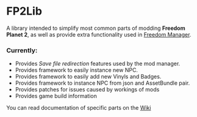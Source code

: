 # FP2Lib

A library intended to simplify most common parts of modding **Freedom Planet 2**, as well as provide extra functionality used in [Freedom Manager](https://github.com/Kuborros/FreedomManager).


### Currently:
* Provides *Save file redirection* features used by the mod manager.
* Provides framework to easily instance new NPC.
* Provides framework to easily add new Vinyls and Badges.
* Provides framework to instance NPC from json and AssetBundle pair.
* Provides patches for issues caused by workings of mods
* Provides game build information

You can read documentation of specific parts on the [Wiki](https://github.com/Kuborros/FP2Lib/wiki)
